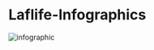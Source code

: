 Laflife-Infographics
====================

![infographic](https://raw.github.com/paulinar/Laflife-Infographics/master/images/similaropposite.png "Similar Opposite Infographic")

